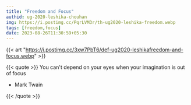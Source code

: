 ```yaml
---
title: "Freedom and Focus"
authid: ug-2020-leshika-chouhan
img: https://i.postimg.cc/PqrLVM3r/th-ug2020-leshika-freedom.webp
tags: [freedom,focus] 
date: 2023-08-26T11:30:59+05:30
---
```


{{< art "https://i.postimg.cc/3xw7PbT6/def-ug2020-leshikafreedom-and-focus.webp" >}}

{{< quote >}}
You can't depend on your eyes when your imagination is out of focus

- Mark Twain

{{< /quote >}}
